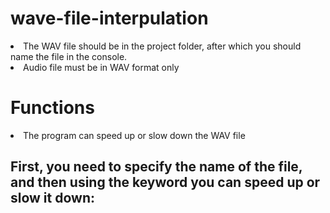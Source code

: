# wave-file-interpulation
<li> 
The WAV file should be in the project folder, after which you should name the file in the console. </li>
<li>
Audio file must be in WAV format only </li>
<h1> Functions</h1>
<li> 
The program can speed up or slow down the WAV file </li>
<h2> 
First, you need to specify the name of the file, and then using the keyword you can speed up or slow it down:</h2>
